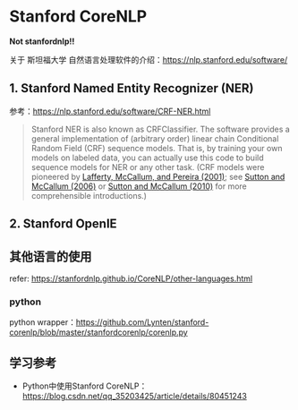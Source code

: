 
# Stanford CoreNLP

**Not stanfordnlp!!**

关于 斯坦福大学 自然语言处理软件的介绍：https://nlp.stanford.edu/software/

## 1. Stanford Named Entity Recognizer (NER)

参考：https://nlp.stanford.edu/software/CRF-NER.html

>Stanford NER is also known as CRFClassifier. The software provides a general implementation of (arbitrary order) linear chain Conditional Random Field (CRF) sequence models. That is, by training your own models on labeled data, you can actually use this code to build sequence models for NER or any other task. (CRF models were pioneered by [Lafferty, McCallum, and Pereira (2001)](http://www.cis.upenn.edu/~pereira/papers/crf.pdf); see [Sutton and McCallum (2006)](http://people.cs.umass.edu/~mccallum/papers/crf-tutorial.pdf) or [Sutton and McCallum (2010)](http://arxiv.org/pdf/1011.4088v1) for more comprehensible introductions.)

## 2. Stanford OpenIE

## 其他语言的使用

refer: https://stanfordnlp.github.io/CoreNLP/other-languages.html

### python

python wrapper：https://github.com/Lynten/stanford-corenlp/blob/master/stanfordcorenlp/corenlp.py

## 学习参考

- Python中使用Stanford CoreNLP：https://blog.csdn.net/qq_35203425/article/details/80451243